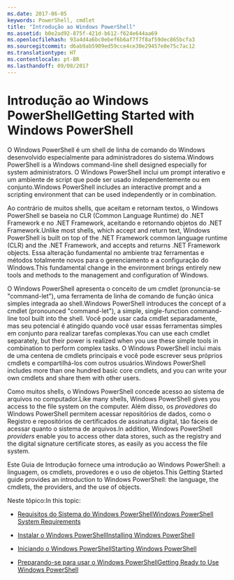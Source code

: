 ```yaml
---
ms.date: 2017-06-05
keywords: PowerShell, cmdlet
title: "Introdução ao Windows PowerShell"
ms.assetid: b0e2ad92-875f-421d-b612-f624e644aa69
ms.openlocfilehash: 93a4d4a6bc0ebef6b6af7f7f8af59dec865bcfa3
ms.sourcegitcommit: d6ab9ab5909ed59cce4ce30e29457e0e75c7ac12
ms.translationtype: HT
ms.contentlocale: pt-BR
ms.lasthandoff: 09/08/2017
---
```

# <a name="getting-started-with-windows-powershell"></a><span data-ttu-id="53127-103">Introdução ao Windows PowerShell</span><span class="sxs-lookup"><span data-stu-id="53127-103">Getting Started with Windows PowerShell</span></span>
<span data-ttu-id="53127-104">O Windows PowerShell é um shell de linha de comando do Windows desenvolvido especialmente para administradores do sistema.</span><span class="sxs-lookup"><span data-stu-id="53127-104">Windows PowerShell is a Windows command-line shell designed especially for system administrators.</span></span> <span data-ttu-id="53127-105">O Windows PowerShell inclui um prompt interativo e um ambiente de script que pode ser usado independentemente ou em conjunto.</span><span class="sxs-lookup"><span data-stu-id="53127-105">Windows PowerShell includes an interactive prompt and a scripting environment that can be used independently or in combination.</span></span>

<span data-ttu-id="53127-106">Ao contrário de muitos shells, que aceitam e retornam textos, o Windows PowerShell se baseia no CLR (Common Language Runtime) do .NET Framework e no .NET Framework, aceitando e retornando objetos do .NET Framework.</span><span class="sxs-lookup"><span data-stu-id="53127-106">Unlike most shells, which accept and return text, Windows PowerShell is built on top of the .NET Framework common language runtime (CLR) and the .NET Framework, and accepts and returns .NET Framework objects.</span></span> <span data-ttu-id="53127-107">Essa alteração fundamental no ambiente traz ferramentas e métodos totalmente novos para o gerenciamento e a configuração do Windows.</span><span class="sxs-lookup"><span data-stu-id="53127-107">This fundamental change in the environment brings entirely new tools and methods to the management and configuration of Windows.</span></span>

<span data-ttu-id="53127-108">O Windows PowerShell apresenta o conceito de um cmdlet (pronuncia-se "command-let"), uma ferramenta de linha de comando de função única simples integrada ao shell.</span><span class="sxs-lookup"><span data-stu-id="53127-108">Windows PowerShell introduces the concept of a cmdlet (pronounced "command-let"), a simple, single-function command-line tool built into the shell.</span></span> <span data-ttu-id="53127-109">Você pode usar cada cmdlet separadamente, mas seu potencial é atingido quando você usar essas ferramentas simples em conjunto para realizar tarefas complexas.</span><span class="sxs-lookup"><span data-stu-id="53127-109">You can use each cmdlet separately, but their power is realized when you use these simple tools in combination to perform complex tasks.</span></span> <span data-ttu-id="53127-110">O Windows PowerShell inclui mais de uma centena de cmdlets principais e você pode escrever seus próprios cmdlets e compartilhá-los com outros usuários.</span><span class="sxs-lookup"><span data-stu-id="53127-110">Windows PowerShell includes more than one hundred basic core cmdlets, and you can write your own cmdlets and share them with other users.</span></span>

<span data-ttu-id="53127-111">Como muitos shells, o Windows PowerShell concede acesso ao sistema de arquivos no computador.</span><span class="sxs-lookup"><span data-stu-id="53127-111">Like many shells, Windows PowerShell gives you access to the file system on the computer.</span></span> <span data-ttu-id="53127-112">Além disso, os *provedores* do Windows PowerShell permitem acessar repositórios de dados, como o Registro e repositórios de certificados de assinatura digital, tão fáceis de acessar quanto o sistema de arquivos.</span><span class="sxs-lookup"><span data-stu-id="53127-112">In addition, Windows PowerShell *providers* enable you to access other data stores, such as the registry and the digital signature certificate stores, as easily as you access the file system.</span></span>

<span data-ttu-id="53127-113">Este Guia de Introdução fornece uma introdução ao Windows PowerShell: a linguagem, os cmdlets, provedores e o uso de objetos.</span><span class="sxs-lookup"><span data-stu-id="53127-113">This Getting Started guide provides an introduction to Windows PowerShell: the language, the cmdlets, the providers, and the use of objects.</span></span>

<span data-ttu-id="53127-114">Neste tópico:</span><span class="sxs-lookup"><span data-stu-id="53127-114">In this topic:</span></span>

- [<span data-ttu-id="53127-115">Requisitos do Sistema do Windows PowerShell</span><span class="sxs-lookup"><span data-stu-id="53127-115">Windows PowerShell System Requirements</span></span>](../setup/Windows-PowerShell-System-Requirements.md)

- [<span data-ttu-id="53127-116">Instalar o Windows PowerShell</span><span class="sxs-lookup"><span data-stu-id="53127-116">Installing Windows PowerShell</span></span>](../setup/Installing-Windows-PowerShell.md)

- [<span data-ttu-id="53127-117">Iniciando o Windows PowerShell</span><span class="sxs-lookup"><span data-stu-id="53127-117">Starting Windows PowerShell</span></span>](../setup/Starting-Windows-PowerShell.md)

- [<span data-ttu-id="53127-118">Preparando-se para usar o Windows PowerShell</span><span class="sxs-lookup"><span data-stu-id="53127-118">Getting Ready to Use Windows PowerShell</span></span>](Getting-Ready-to-Use-Windows-PowerShell.md)

